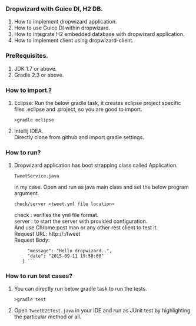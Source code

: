 ### Dropwizard with Guice DI, H2 DB.
  1. How to implement dropwizard application.
  2. How to use Guice DI within dropwizard.
  3. How to integrate H2 embedded database with dropwizard application.
  4. How to implement client using dropwizard-client.
  
### PreRequisites.
  1. JDK 1.7 or above.
  2. Gradle 2.3 or above.
  
### How to import.?
  1. Eclipse:
     Run the below gradle task, it creates eclipse project specific files .eclipse and .project, so you are good to import.   
     
     ```>gradle eclipse```  
     
  2. Intellij IDEA.  
     Directly clone from github and import gradle settings.  
     
### How to run?  
  1. Dropwizard application has boot strapping class called Application.  
      
     ``` TweetService.java ```  
         
     in my case. Open and run as java main class and set the below program argument.  
         
     ``` check/server <tweet.yml file location> ```  
         
     check : verifies the yml file format.    
     server : to start the server with provided configuration.    
     And use Chrome post man or any other rest client to test it.  
     Request URL: http://<HostName>:<Port>/tweet  
     Request Body:    
       ``` {    
            "message": "Hello dropwizard..",    
            "date": "2015-09-11 19:58:00"    
          } ```    
     
### How to run test cases?  
   1. You can directly run below gradle task to run the tests.  
     
      ``` >gradle test ```      
   2. Open ``` TweetE2ETest.java ``` in your IDE and run as JUnit test by highlighting the particular method or all.  
   